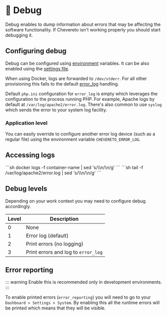 # 🐞 Debug

Debug enables to dump information about errors that may be affecting the software functionality. If Chevereto isn't working properly you should start debugging it.

## Configuring debug

Debug can be configured using [environment](../system/environment.md#debug) variables. It can be also enabled using the [settings file](../system/settings-file.md).

When using Docker, logs are forwarded to `/dev/stderr`. For all other provisioning this falls to the default [error_log](https://www.php.net/manual/errorfunc.configuration.php#ini.error-log) handling.

Default `php.ini` configuration for `error_log` is empty which leverages the configuration to the process running PHP. For example, Apache logs by default at `/var/log/apache2/error.log`. There's also common to use `syslog` which sends the error to your system log facility.

### Application level

You can easily override to configure another error log device (such as a regular file) using the environment variable `CHEVERETO_ERROR_LOG`.

## Accessing logs

<code-group>
<code-block title="Docker">
```sh
docker logs -f container-name | sed 's/\\n/\n/g'
```
</code-block>

<code-block title="Shell">
```sh
tail -f /var/log/apache2/error.log | sed 's/\\n/\n/g'
```
</code-block>
</code-group>

## Debug levels

Depending on your work context you may need to configure debug accordingly.

| Level | Description                         |
| ----- | ----------------------------------- |
| 0     | None                                |
| 1     | Error log (default)                 |
| 2     | Print errors (no logging)           |
| 3     | Print errors and log to `error_log` |

## Error reporting

::: warning
Enable this is recommended only in development environments.
:::

To enable printed errors (`error_reporting`) you will need to go to your `Dashboard > Settings > System`. By enabling this all the runtime errors will be printed which means that they will be visible.
